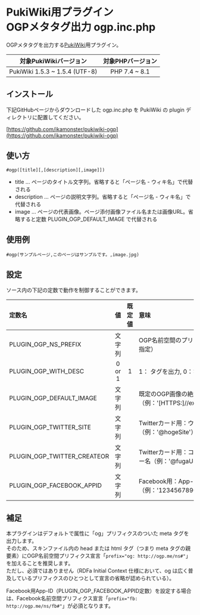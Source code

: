 # PukiWiki用プラグイン<br>OGPメタタグ出力 ogp.inc.php

OGPメタタグを出力する[PukiWiki](https://pukiwiki.osdn.jp/)用プラグイン。  

|対象PukiWikiバージョン|対象PHPバージョン|
|:---:|:---:|
|PukiWiki 1.5.3 ~ 1.5.4 (UTF-8)|PHP 7.4 ~ 8.1|

## インストール

下記GitHubページからダウンロードした ogp.inc.php を PukiWiki の plugin ディレクトリに配置してください。

[https://github.com/ikamonster/pukiwiki-ogp](https://github.com/ikamonster/pukiwiki-ogp)

## 使い方

```
#ogp([title][,[description][,image]])
```

* title … ページのタイトル文字列。省略すると「ページ名 - ウィキ名」で代替される
* description … ページの説明文字列。省略すると「ページ名 - ウィキ名」で代替される
* image … ページの代表画像。ページ添付画像ファイル名または画像URL。省略すると定数 PLUGIN_OGP_DEFAULT_IMAGE で代替される

## 使用例

```
#ogp(サンプルページ,このページはサンプルです。,image.jpg)
```

## 設定

ソース内の下記の定数で動作を制御することができます。

|定数名|値|既定値|意味|
|:---|:---:|:---:|:---|
|PLUGIN_OGP_NS_PREFIX|文字列||OGP名前空間のプリフィクス（og 以外の場合に指定）|
|PLUGIN_OGP_WITH_DESC|0 or 1|1|1：<meta name="description"> タグを出力, 0：なし|
|PLUGIN_OGP_DEFAULT_IMAGE|文字列||既定のOGP画像の絶対URL（例：'[HTTPS:]//example.com/img/ogp.jpg'）|
|PLUGIN_OGP_TWITTER_SITE|文字列||Twitterカード用：ウェブサイトの@ユーザー名（例：'@hogeSite'）|
|PLUGIN_OGP_TWITTER_CREATEOR|文字列||Twitterカード用：コンテンツ作成者の@ユーザー名（例：'@fugaUser'）|
|PLUGIN_OGP_FACEBOOK_APPID|文字列||Facebook用：App-ID（例：'123456789000000'）|

## 補足

本プラグインはデフォルトで属性に「og」プリフィクスのついた meta タグを出力します。  
そのため、スキンファイル内の head または html タグ（つまり meta タグの親要素）にOGP名前空間プリフィクス宣言「``prefix="og: http://ogp.me/ns#"``」を加えることを推奨します。  
ただし、必須ではありません（RDFa Initial Context 仕様において、og は広く普及しているプリフィクスのひとつとして宣言の省略が認められている）。

Facebook用App-ID（PLUGIN_OGP_FACEBOOK_APPID定数）を設定する場合は、Facebook名前空間プリフィクス宣言「``prefix="fb: http://ogp.me/ns/fb#"``」が必須となります。

